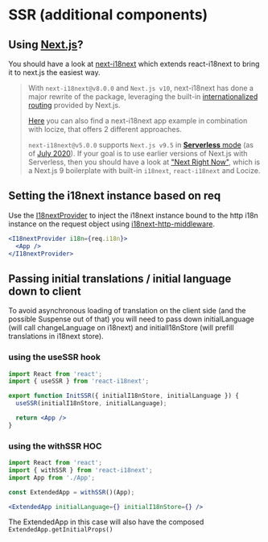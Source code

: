 # SSR (additional components)

## Using [Next.js](https://nextjs.org)?

You should have a look at [next-i18next](https://github.com/isaachinman/next-i18next) which extends react-i18next to bring it to next.js the easiest way.

> With `next-i18next@v8.0.0` and `Next.js v10`, next-i18next has done a major rewrite of the package, leveraging the built-in [internationalized routing](https://nextjs.org/docs/advanced-features/i18n-routing) provided by Next.js.
>
> [Here](https://github.com/locize/next-i18next-locize) you can also find a next-i18next app example in combination with locize, that offers 2 different approaches.
>
> `next-i18next@v5.0.0` supports `Next.js v9.5` in [**Serverless** mode](https://nextjs.org/blog/next-8#serverless-nextjs) (as of [July 2020](https://github.com/isaachinman/next-i18next/issues/274#issuecomment-664616304)). If your goal is to use earlier versions of Next.js with Serverless, then you should have a look at ["Next Right Now"](https://github.com/UnlyEd/next-right-now), which is a Next.js 9 boilerplate with built-in `i18next`, `react-i18next` and Locize.

## Setting the i18next instance based on req

Use the [I18nextProvider](i18nextprovider.md) to inject the i18next instance bound to the http i18n instance on the request object using [i18next-http-middleware](https://github.com/i18next/i18next-http-middleware).

```jsx
<I18nextProvider i18n={req.i18n}>
  <App />
</I18nextProvider>
```

## Passing initial translations / initial language down to client

To avoid asynchronous loading of translation on the client side (and the possible Suspense out of that) you will need to pass down initialLanguage (will call changeLanguage on i18next) and initialI18nStore (will prefill translations in i18next store).

### using the useSSR hook

```jsx
import React from 'react';
import { useSSR } from 'react-i18next';

export function InitSSR({ initialI18nStore, initialLanguage }) {
  useSSR(initialI18nStore, initialLanguage);

  return <App />
}
```

### using the withSSR HOC

```jsx
import React from 'react';
import { withSSR } from 'react-i18next';
import App from './App';

const ExtendedApp = withSSR()(App);

<ExtendedApp initialLanguage={} initialI18nStore={} />
```

The ExtendedApp in this case will also have the composed `ExtendedApp.getInitialProps()`
